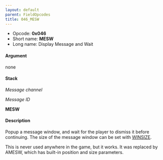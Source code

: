 ```yaml
---
layout: default
parent: FieldOpcodes
title: 046_MESW
---
```


-   Opcode: **0x046**
-   Short name: **MESW**
-   Long name: Display Message and Wait

#### Argument

none

#### Stack

  
*Message channel*

*Message ID*

**MESW**

#### Description

Popup a message window, and wait for the player to dismiss it before continuing. The size of the message window can be set with [WINSIZE](04B_WINSIZE.md).

This is never used anywhere in the game, but it works. It was replaced by AMESW, which has built-in position and size parameters.
